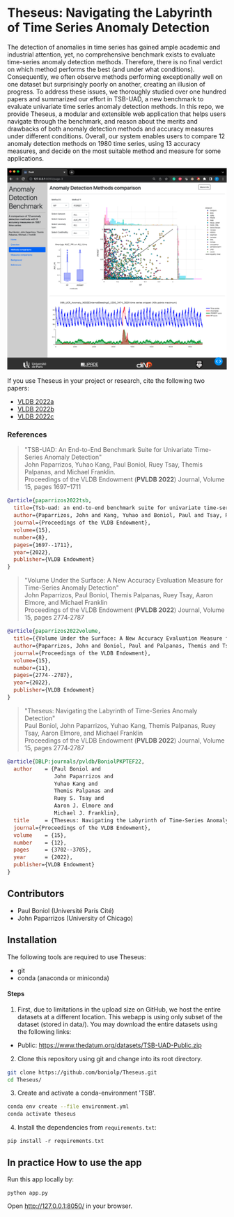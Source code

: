 # Theseus: Navigating the Labyrinth of Time Series Anomaly Detection




The detection of anomalies in time series has gained ample academic and industrial attention, yet, no comprehensive benchmark exists to evaluate time-series anomaly detection methods. Therefore, there is no final verdict on which method performs the best (and under what conditions). Consequently, we often observe methods performing exceptionally well on one dataset but surprisingly poorly on another, creating an illusion of progress. To address these issues, we thoroughly studied over one hundred papers and summarized our effort in TSB-UAD, a new benchmark to evaluate univariate time series anomaly detection methods. In this repo, we provide Theseus, a modular and extensible web application that helps users navigate through the benchmark, and reason about the merits and drawbacks of both anomaly detection methods and accuracy measures under different conditions. Overall, our system enables users to compare 12 anomaly detection methods on 1980 time series, using 13 accuracy measures, and decide on the most suitable method and measure for some applications.

<p align="center">
<img width="800" src="./assets/demo_screen.png"/>
</p>


If you use Theseus in your project or research, cite the following two papers:

* [VLDB 2022a](https://www.paparrizos.org/papers/PaparrizosVLDB22a.pdf)
* [VLDB 2022b](https://www.paparrizos.org/papers/PaparrizosVLDB22b.pdf)
* [VLDB 2022c](https://www.paparrizos.org/papers/BoniolVLDB22.pdf)

### References

> "TSB-UAD: An End-to-End Benchmark Suite for Univariate Time-Series Anomaly Detection"<br/>
> John Paparrizos, Yuhao Kang, Paul Boniol, Ruey Tsay, Themis Palpanas, and Michael Franklin.<br/>
> Proceedings of the VLDB Endowment (**PVLDB 2022**) Journal, Volume 15, pages 1697–1711<br/>

```bibtex
@article{paparrizos2022tsb,
  title={Tsb-uad: an end-to-end benchmark suite for univariate time-series anomaly detection},
  author={Paparrizos, John and Kang, Yuhao and Boniol, Paul and Tsay, Ruey S and Palpanas, Themis and Franklin, Michael J},
  journal={Proceedings of the VLDB Endowment},
  volume={15},
  number={8},
  pages={1697--1711},
  year={2022},
  publisher={VLDB Endowment}
}
```

> "Volume Under the Surface: A New Accuracy Evaluation Measure for Time-Series Anomaly Detection"<br/>
> John Paparrizos, Paul Boniol, Themis Palpanas, Ruey Tsay, Aaron Elmore, and Michael Franklin<br/>
> Proceedings of the VLDB Endowment (**PVLDB 2022**) Journal, Volume 15, pages 2774‑2787<br/>

```bibtex
@article{paparrizos2022volume,
  title={{Volume Under the Surface: A New Accuracy Evaluation Measure for Time-Series Anomaly Detection}},
  author={Paparrizos, John and Boniol, Paul and Palpanas, Themis and Tsay, Ruey S and Elmore, Aaron and Franklin, Michael J},
  journal={Proceedings of the VLDB Endowment},
  volume={15},
  number={11},
  pages={2774--2787},
  year={2022},
  publisher={VLDB Endowment}
}
```

> "Theseus: Navigating the Labyrinth of Time-Series Anomaly Detection"<br/>
> Paul Boniol, John Paparrizos, Yuhao Kang, Themis Palpanas, Ruey Tsay, Aaron Elmore, and Michael Franklin<br/>
> Proceedings of the VLDB Endowment (**PVLDB 2022**) Journal, Volume 15, pages 2774‑2787<br/>

```bibtex
@article{DBLP:journals/pvldb/BoniolPKPTEF22,
  author    = {Paul Boniol and
               John Paparrizos and
               Yuhao Kang and
               Themis Palpanas and
               Ruey S. Tsay and
               Aaron J. Elmore and
               Michael J. Franklin},
  title     = {Theseus: Navigating the Labyrinth of Time-Series Anomaly Detection},
  journal={Proceedings of the VLDB Endowment},
  volume    = {15},
  number    = {12},
  pages     = {3702--3705},
  year      = {2022},
  publisher={VLDB Endowment}
}
```

## Contributors

* Paul Boniol (Université Paris Cité)
* John Paparrizos (University of Chicago)


## Installation

The following tools are required to use Theseus:

- git
- conda (anaconda or miniconda)

#### Steps

1. First, due to limitations in the upload size on GitHub, we host the entire datasets at a different location. This webapp is using only subset of the dataset (stored in data/). You may download the entire datasets using the following links:

- Public: https://www.thedatum.org/datasets/TSB-UAD-Public.zip


2. Clone this repository using git and change into its root directory.

```bash
git clone https://github.com/boniolp/Theseus.git
cd Theseus/
```

3. Create and activate a conda-environment 'TSB'.

```bash
conda env create --file environment.yml
conda activate theseus
```
   
4. Install the dependencies from `requirements.txt`:
```
pip install -r requirements.txt
```

## In practice How to use the app
Run this app locally by:
```
python app.py
```
Open http://127.0.0.1:8050/ in your browser.
